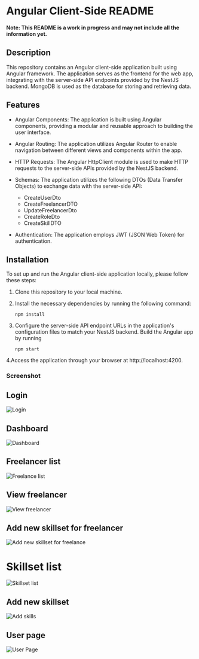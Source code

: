 # Angular Client-Side README

**Note: This README is a work in progress and may not include all the information yet.**

## Description

This repository contains an Angular client-side application built using Angular framework. The application serves as the frontend for the web app, integrating with the server-side API endpoints provided by the NestJS backend. MongoDB is used as the database for storing and retrieving data.

## Features

- Angular Components: The application is built using Angular components, providing a modular and reusable approach to building the user interface.

- Angular Routing: The application utilizes Angular Router to enable navigation between different views and components within the app.

- HTTP Requests: The Angular HttpClient module is used to make HTTP requests to the server-side APIs provided by the NestJS backend.

- Schemas: The application utilizes the following DTOs (Data Transfer Objects) to exchange data with the server-side API:
  - CreateUserDto
  - CreateFreelancerDTO
  - UpdateFreelancerDto
  - CreateRoleDto
  - CreateSkillDTO

- Authentication: The application employs JWT (JSON Web Token) for authentication.

## Installation

To set up and run the Angular client-side application locally, please follow these steps:

1. Clone this repository to your local machine.
2. Install the necessary dependencies by running the following command:
   ```shell
   npm install

3. Configure the server-side API endpoint URLs in the application's configuration files to match your NestJS backend.
Build the Angular app by running

   ```shell
   npm start
   ```
4.Access the application through your browser at http://localhost:4200.

### Screenshot


## Login
![Login](https://github.com/liyanakhrl/cdn-client/raw/master/screenshot/login.png)

## Dashboard
![Dashboard](https://github.com/liyanakhrl/cdn-client/raw/master/screenshot/Add%20new%20skillset%20for%20freelance.png)

## Freelancer list
![Freelance list](https://github.com/liyanakhrl/cdn-client/raw/master/screenshot/Add%20new%20skillset%20for%20freelance.png)

## View freelancer
![View freelancer](https://github.com/liyanakhrl/cdn-client/raw/master/screenshot/Add%20new%20skillset%20for%20freelance.png)  

## Add new skillset for freelancer
![Add new skillset for freelance](https://github.com/liyanakhrl/cdn-client/raw/master/screenshot/Add%20new%20skillset%20for%20freelance.png)

# Skillset list
![Skillset list](https://github.com/liyanakhrl/cdn-client/raw/master/screenshot/Add%20new%20skillset%20for%20freelance.png)

## Add new skillset
![Add skills](https://github.com/liyanakhrl/cdn-client/blob/master/screenshot/Add%20skill.png) 

## User page
![User Page](https://github.com/liyanakhrl/cdn-client/raw/master/screenshot/Add%20new%20skillset%20for%20freelance.png)
